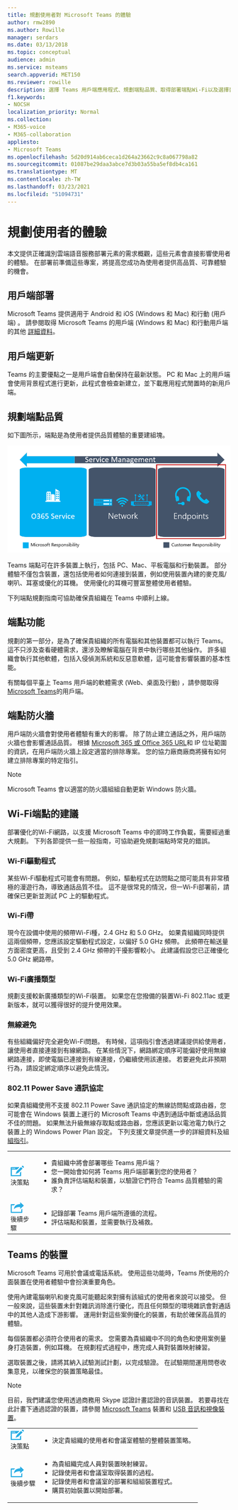 ```yaml
---
title: 規劃使用者對 Microsoft Teams 的體驗
author: rmw2890
ms.author: Rowille
manager: serdars
ms.date: 03/13/2018
ms.topic: conceptual
audience: admin
ms.service: msteams
search.appverid: MET150
ms.reviewer: rowille
description: 選擇 Teams 用戶端應用程式、規劃端點品質、取得部署端點Wi-Fi以及選擇音訊裝置的建議。
f1.keywords:
- NOCSH
localization_priority: Normal
ms.collection:
- M365-voice
- M365-collaboration
appliesto:
- Microsoft Teams
ms.openlocfilehash: 5d20d914ab6ceca1d264a23662c9c8a067798a82
ms.sourcegitcommit: 01087be29daa3abce7d3b03a55ba5ef8db4ca161
ms.translationtype: MT
ms.contentlocale: zh-TW
ms.lasthandoff: 03/23/2021
ms.locfileid: "51094731"
---
```

# <a name="plan-my-users-experience"></a>規劃使用者的體驗

本文提供正確識別雲端語音服務部署元素的需求概觀，這些元素會直接影響使用者的體驗。 在部署前準備這些專案，將提高您成功為使用者提供高品質、可靠體驗的機會。 

## <a name="client-deployment"></a>用戶端部署

Microsoft Teams 提供適用于 Android 和 iOS (Windows 和 Mac) 和行動 (用戶端) 。 請參閱取得 Microsoft Teams 的用戶端 (Windows 和 Mac) 和行動用戶端的其他 [詳細資料](./get-clients.md)。

## <a name="client-updates"></a>用戶端更新

Teams 的主要優點之一是用戶端會自動保持在最新狀態。 PC 和 Mac 上的用戶端會使用背景程式進行更新，此程式會檢查新建立，並下載應用程式閒置時的新用戶端。

<!--ENDOFSECTION-->

## <a name="plan-for-endpoint-quality"></a>規劃端點品質

如下圖所示，端點是為使用者提供品質體驗的重要建組塊。

![描述品質三個要素的圖表](media/plan-my-users-experience-image1.png "描述品質的三個元件，以及服務管理如何與這三個元件重迭的圖表。將焦點放在端點上。")

Teams 端點可在許多裝置上執行，包括 PC、Mac、平板電腦和行動裝置。 部分體驗不僅包含裝置，還包括使用者如何連接到裝置，例如使用裝置內建的麥克風/喇叭、耳塞或優化的耳機。 使用優化的耳機可豐富整體使用者體驗。

下列端點規劃指南可協助確保貴組織在 Teams 中順利上線。

## <a name="endpoint-capability"></a>端點功能

規劃的第一部分，是為了確保貴組織的所有電腦和其他裝置都可以執行 Teams。 這不只涉及查看硬體需求，還涉及瞭解電腦在背景中執行哪些其他操作。 許多組織會執行其他軟體，包括入侵偵測系統和反惡意軟體，這可能會影響裝置的基本性能。

有關每個平臺上 Teams 用戶端的軟體需求 (Web、桌面及行動) ，請參閱取得 [Microsoft Teams](./get-clients.md)的用戶端。

## <a name="endpoint-firewalls"></a>端點防火牆

用戶端防火牆會對使用者體驗有重大的影響。
除了防止建立通話之外，用戶端防火牆也會影響通話品質。 根據 [Microsoft 365 或 Office 365 URL](/microsoft-365/enterprise/urls-and-ip-address-ranges)和 IP 位址範圍的資訊，在用戶端防火牆上設定適當的排除專案。 您的協力廠商廠商將擁有如何建立排除專案的特定指引。

>[!NOTE]
> Microsoft Teams 會以適當的防火牆組組自動更新 Windows 防火牆。

## <a name="wi-fi-recommendations-for-endpoints"></a>Wi-Fi端點的建議

部署優化的Wi-Fi網路，以支援 Microsoft Teams 中的即時工作負載，需要經過重大規劃。 下列各節提供一些一般指南，可協助避免規劃端點時常見的錯誤。

### <a name="wi-fi-drivers"></a>Wi-Fi驅動程式

某些Wi-Fi驅動程式可能會有問題。 例如，驅動程式在訪問點之間可能具有非常積極的漫遊行為，導致通話品質不佳。
這不是很常見的情況，但一Wi-Fi部署前，請確保已更新並測試 PC 上的驅動程式。

### <a name="wi-fi-bands"></a>Wi-Fi帶

現今在設備中使用的頻帶Wi-Fi種，2.4 GHz 和 5.0 GHz。 如果貴組織同時提供這兩個頻帶，您應該設定驅動程式設定，以偏好 5.0 GHz 頻帶。 此頻帶在輸送量方面密度更高，且受到 2.4 GHz 頻帶的干擾影響較小。
此建議假設您已正確優化 5.0 GHz 網路帶。

### <a name="wi-fi-radio-type"></a>Wi-Fi廣播類型

規劃支援較新廣播類型的Wi-Fi裝置。 如果您在您撥備的裝置Wi-Fi 802.11ac 或更新版本，就可以獲得很好的提升使用效果。

### <a name="wireless-avoidance"></a>無線避免

有些組織偏好完全避免Wi-Fi問題。 有時候，這項指引會透過建議提供給使用者，讓使用者直接連接到有線網路。 在某些情況下，網路綁定順序可能偏好使用無線網路連接，即使電腦已連接到有線連接，仍繼續使用該連接。 若要避免此非預期行為，請設定綁定順序以避免此情況。

### <a name="80211-power-save-protocol"></a>802.11 Power Save 通訊協定

如果貴組織使用不支援 802.11 Power Save 通訊協定的無線訪問點或路由器，您可能會在 Windows 裝置上運行的 Microsoft Teams 中遇到通話中斷或通話品質不佳的問題。 如果無法升級無線存取點或路由器，您應該更新以電池電力執行之裝置上的 Windows Power Plan 設定。 下列支援文章提供進一步的詳細資料及組 [組指引](https://support.microsoft.com/help/928152/you-may-experience-connectivity-issues-or-performance-issues-when-you)。

<table>
<tr><td><img src="media/audio_conferencing_image7.png" alt="An icon depicting decision points"/> <br/>決策點</td><td><ul><li>貴組織中將會部署哪些 Teams 用戶端？</li><li>您一開始會如何將 Teams 用戶端部署到您的使用者？</li><li>誰負責評估端點和裝置，以驗證它們符合 Teams 品質體驗的需求？</li></ul></td></tr>
<tr><td><img src="media/audio_conferencing_image9.png" alt="An icon depicting the next steps"/><br/>後續步驟</td><td><ul><li>記錄部署 Teams 用戶端所遵循的流程。</li><li>評估端點和裝置，並需要執行及補救。</li></ul></td></tr>
</table>

<!--ENDOFSECTION-->

## <a name="devices-for-teams"></a>Teams 的裝置

Microsoft Teams 可用於會議或電話系統。 使用這些功能時，Teams 所使用的介面裝置在使用者體驗中會扮演重要角色。

使用內建電腦喇叭和麥克風可能聽起來對擁有該組式的使用者來說可以接受。 但一般來說，這些裝置未針對雜訊消除進行優化，而且任何類型的環境雜訊會對通話中的其他人造成下游影響。 運用針對這些案例優化的裝置，有助於確保高品質的體驗。

每個裝置都必須符合使用者的需求。 您需要為貴組織中不同的角色和使用案例量身打造裝置，例如耳機。
在規劃程式過程中，應完成人員對裝置映射練習。

選取裝置之後，請將其納入試驗測試計劃，以完成驗證。 在試驗期間運用問卷收集意見，以確保您的裝置策略最佳。

> [!NOTE]
> 目前，我們建議您使用透過商務用 Skype 認證計畫認證的音訊裝置。 若要尋找在此計畫下通過認證的裝置，請參閱 [Microsoft Teams](https://products.office.com/microsoft-teams/across-devices/devices) 裝置和 [USB 音訊和視像裝置](/SkypeForBusiness/certification/devices-usb-devices)。



<table>
<tr><td><img src="media/audio_conferencing_image7.png" alt="An icon depicting decision points"/> <br/>決策點</td><td><ul><li>決定貴組織的使用者和會議室體驗的整體裝置策略。</li></ul></td></tr>
<tr><td><img src="media/audio_conferencing_image9.png" alt="An icon depicting the next steps"/><br/>後續步驟</td><td><ul><li>為貴組織完成人員對裝置映射練習。</li><li>記錄使用者和會議室取得裝置的過程。</li><li>記錄使用者和會議室的部署和組組裝置程式。</li><li>購買初始裝置以開始部署。</li></ul></td></tr>
</table>

<!--ENDOFSECTION-->